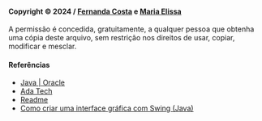 #### Copyright © 2024 / [Fernanda Costa](https://github.com/fernandacostads) e [Maria Elissa](https://github.com/ma-elissa)

A permissão é concedida, gratuitamente, a qualquer pessoa que obtenha uma cópia deste arquivo, sem restrição nos direitos de usar, copiar, modificar e mesclar.

#### Referências

- [Java | Oracle](https://www.java.com/pt-BR/)
- [Ada Tech](https://ada.tech/)
- [Readme](https://www.alura.com.br/artigos/como-criar-interface-grafica-swing-java)
- [Como criar uma interface gráfica com Swing (Java)](https://github.com/badges/shields)
